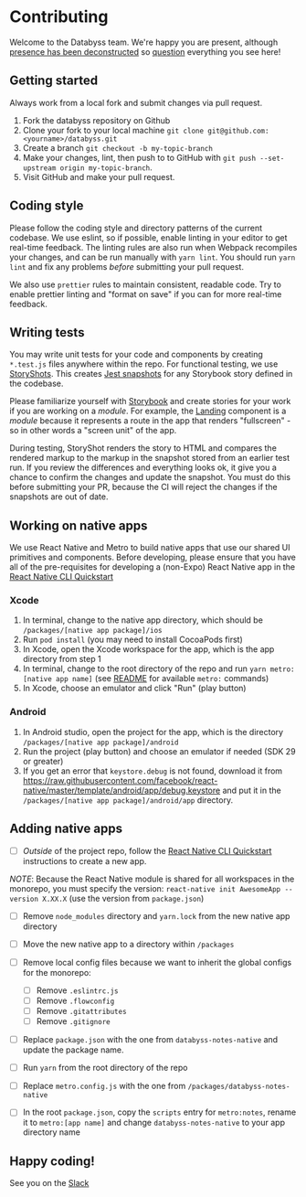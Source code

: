 # Contributing

Welcome to the Databyss team. We're happy you are present, although [presence has been deconstructed](http://www.returntocinder.com/motif/presence) so [question](https://databyssorg.slack.com) everything you see here!

## Getting started

Always work from a local fork and submit changes via pull request.

1.  Fork the databyss repository on Github
2.  Clone your fork to your local machine `git clone git@github.com:<yourname>/databyss.git`
3.  Create a branch `git checkout -b my-topic-branch`
4.  Make your changes, lint, then push to to GitHub with `git push --set-upstream origin my-topic-branch`.
5.  Visit GitHub and make your pull request.

## Coding style

Please follow the coding style and directory patterns of the current codebase. We use eslint, so if possible, enable linting in your editor to get real-time feedback. The linting rules are also run when Webpack recompiles your changes, and can be run manually with `yarn lint`. You should run `yarn lint` and fix any problems _before_ submitting your pull request.

We also use `prettier` rules to maintain consistent, readable code. Try to enable prettier linting and "format on save" if you can for more real-time feedback.

## Writing tests

You may write unit tests for your code and components by creating `*.test.js` files anywhere within the repo. For functional testing, we use [StoryShots](https://storybook.js.org/testing/structural-testing/). This creates [Jest snapshots](https://jestjs.io/docs/en/snapshot-testing) for any Storybook story defined in the codebase.

Please familiarize yourself with [Storybook](https://storybook.js.org/) and create stories for your work if you are working on a _module_. For example, the [Landing](packages/skilltype-ui/modules/Landing/Landing.js) component is a _module_ because it represents a route in the app that renders "fullscreen" - so in other words a "screen unit" of the app.

During testing, StoryShot renders the story to HTML and compares the rendered markup to the markup in the snapshot stored from an earlier test run. If you review the differences and everything looks ok, it give you a chance to confirm the changes and update the snapshot. You must do this before submitting your PR, because the CI will reject the changes if the snapshots are out of date.

## Working on native apps

We use React Native and Metro to build native apps that use our shared UI primitives and components. Before developing, please ensure that you have all of the pre-requisites for developing a (non-Expo) React Native app in the [React Native CLI Quickstart](https://facebook.github.io/react-native/docs/getting-started.html#installing-dependencies)

### Xcode

1.  In terminal, change to the native app directory, which should be `/packages/[native app package]/ios`
2.  Run `pod install` (you may need to install CocoaPods first)
3.  In Xcode, open the Xcode workspace for the app, which is the app directory from step 1
4.  In terminal, change to the root directory of the repo and run `yarn metro:[native app name]` (see [README](README.md) for available `metro:` commands)
5.  In Xcode, choose an emulator and click "Run" (play button)

### Android

1.  In Android studio, open the project for the app, which is the directory `/packages/[native app package]/android`
2.  Run the project (play button) and choose an emulator if needed (SDK 29 or greater)
3.  If you get an error that `keystore.debug` is not found, download it from https://raw.githubusercontent.com/facebook/react-native/master/template/android/app/debug.keystore and put it in the `/packages/[native app package]/android/app` directory.

## Adding native apps

- [ ] _Outside_ of the project repo, follow the [React Native CLI Quickstart](https://facebook.github.io/react-native/docs/getting-started.html#installing-dependencies) instructions to create a new app.

_NOTE_: Because the React Native module is shared for all workspaces in the monorepo, you must specify the version: `react-native init AwesomeApp --version X.XX.X` (use the version from `package.json`)

- [ ] Remove `node_modules` directory and `yarn.lock` from the new native app directory

- [ ] Move the new native app to a directory within `/packages`

- [ ] Remove local config files because we want to inherit the global configs for the monorepo:

  - [ ] Remove `.eslintrc.js`
  - [ ] Remove `.flowconfig`
  - [ ] Remove `.gitattributes`
  - [ ] Remove `.gitignore`

- [ ] Replace `package.json` with the one from `databyss-notes-native` and update the package name.

- [ ] Run `yarn` from the root directory of the repo

- [ ] Replace `metro.config.js` with the one from `/packages/databyss-notes-native`

- [ ] In the root `package.json`, copy the `scripts` entry for `metro:notes`, rename it to `metro:[app name]` and change `databyss-notes-native` to your app directory name

## Happy coding!

See you on the [Slack](https://databyssorg.slack.com/#dev)
